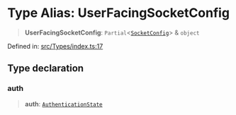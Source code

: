 # Type Alias: UserFacingSocketConfig

> **UserFacingSocketConfig**: `Partial`\<[`SocketConfig`](SocketConfig.md)\> & `object`

Defined in: [src/Types/index.ts:17](https://github.com/Fokusdotid/bail/blob/c004679536d41fcf32da31cecf70d3991dfa31b5/src/Types/index.ts#L17)

## Type declaration

### auth

> **auth**: [`AuthenticationState`](AuthenticationState.md)
